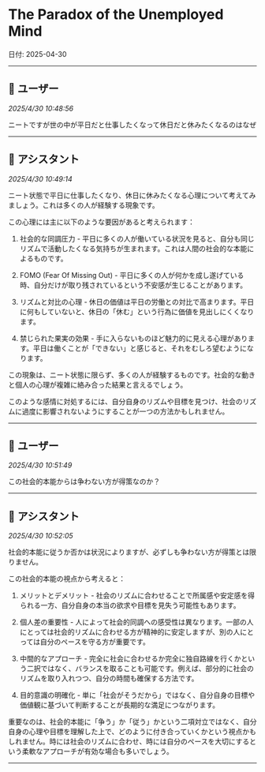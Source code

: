 # The Paradox of the Unemployed Mind

日付: 2025-04-30

---

## 👤 ユーザー
*2025/4/30 10:48:56*

ニートですが世の中が平日だと仕事したくなって休日だと休みたくなるのはなぜ

---

## 🤖 アシスタント
*2025/4/30 10:49:14*

ニート状態で平日に仕事したくなり、休日に休みたくなる心理について考えてみましょう。これは多くの人が経験する現象です。

この心理には主に以下のような要因があると考えられます：

1. 社会的な同調圧力 - 平日に多くの人が働いている状況を見ると、自分も同じリズムで活動したくなる気持ちが生まれます。これは人間の社会的な本能によるものです。

2. FOMO (Fear Of Missing Out) - 平日に多くの人が何かを成し遂げている時、自分だけが取り残されているという不安感が生じることがあります。

3. リズムと対比の心理 - 休日の価値は平日の労働との対比で高まります。平日に何もしていないと、休日の「休む」という行為に価値を見出しにくくなります。

4. 禁じられた果実の効果 - 手に入らないものほど魅力的に見える心理があります。平日は働くことが「できない」と感じると、それをむしろ望むようになります。

この現象は、ニート状態に限らず、多くの人が経験するものです。社会的な動きと個人の心理が複雑に絡み合った結果と言えるでしょう。

このような感情に対処するには、自分自身のリズムや目標を見つけ、社会のリズムに過度に影響されないようにすることが一つの方法かもしれません。

---

## 👤 ユーザー
*2025/4/30 10:51:49*

この社会的本能からは争わない方が得策なのか？

---

## 🤖 アシスタント
*2025/4/30 10:52:05*

社会的本能に従うか否かは状況によりますが、必ずしも争わない方が得策とは限りません。

この社会的本能の視点から考えると：

1. メリットとデメリット - 社会のリズムに合わせることで所属感や安定感を得られる一方、自分自身の本当の欲求や目標を見失う可能性もあります。

2. 個人差の重要性 - 人によって社会的同調への感受性は異なります。一部の人にとっては社会的リズムに合わせる方が精神的に安定しますが、別の人にとっては自分のペースを守る方が重要です。

3. 中間的なアプローチ - 完全に社会に合わせるか完全に独自路線を行くかという二択ではなく、バランスを取ることも可能です。例えば、部分的に社会のリズムを取り入れつつ、自分の時間も確保する方法です。

4. 目的意識の明確化 - 単に「社会がそうだから」ではなく、自分自身の目標や価値観に基づいて判断することが長期的な満足につながります。

重要なのは、社会的本能に「争う」か「従う」かという二項対立ではなく、自分自身の心理や目標を理解した上で、どのように付き合っていくかという視点かもしれません。時には社会のリズムに合わせ、時には自分のペースを大切にするという柔軟なアプローチが有効な場合も多いでしょう。

---
